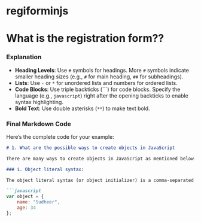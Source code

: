 # regiforminjs

 # What is the registration form??

 
### Explanation

- **Heading Levels**: Use `#` symbols for headings. More `#` symbols indicate smaller heading sizes (e.g., `#` for main heading, `##` for subheadings).
- **Lists**: Use `-` or `*` for unordered lists and numbers for ordered lists.
- **Code Blocks**: Use triple backticks (```) for code blocks. Specify the language (e.g., `javascript`) right after the opening backticks to enable syntax highlighting.
- **Bold Text**: Use double asterisks (`**`) to make text bold.

### Final Markdown Code

Here’s the complete code for your example:

```markdown
# 1. What are the possible ways to create objects in JavaScript

There are many ways to create objects in JavaScript as mentioned below:

### i. Object literal syntax:

The object literal syntax (or object initializer) is a comma-separated set of name-value pairs wrapped in curly braces.

```javascript
var object = {
    name: "Sudheer",
    age: 34
};

